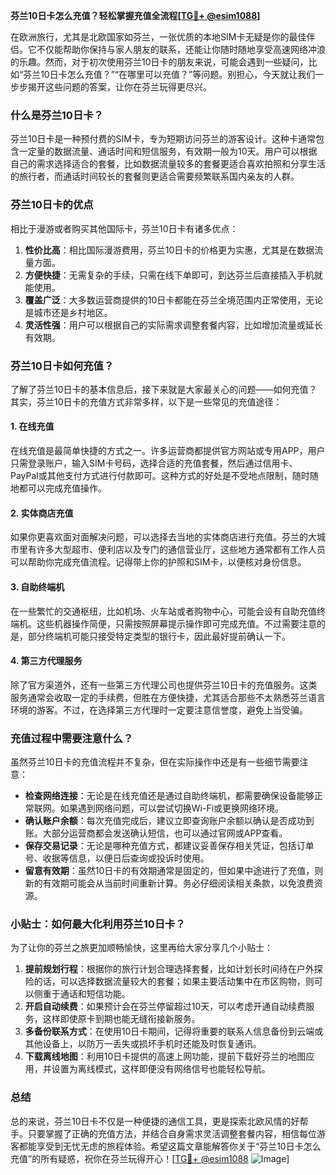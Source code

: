 **芬兰10日卡怎么充值？轻松掌握充值全流程[[TG💪+ @esim1088](https://t.me/s/esim1088)]**

在欧洲旅行，尤其是北欧国家如芬兰，一张优质的本地SIM卡无疑是你的最佳伴侣。它不仅能帮助你保持与家人朋友的联系，还能让你随时随地享受高速网络冲浪的乐趣。然而，对于初次使用芬兰10日卡的朋友来说，可能会遇到一些疑问，比如“芬兰10日卡怎么充值？”“在哪里可以充值？”等问题。别担心，今天就让我们一步步揭开这些问题的答案，让你在芬兰玩得更尽兴。

### 什么是芬兰10日卡？

芬兰10日卡是一种预付费的SIM卡，专为短期访问芬兰的游客设计。这种卡通常包含一定量的数据流量、通话时间和短信服务，有效期一般为10天。用户可以根据自己的需求选择适合的套餐，比如数据流量较多的套餐更适合喜欢拍照和分享生活的旅行者，而通话时间较长的套餐则更适合需要频繁联系国内亲友的人群。

### 芬兰10日卡的优点

相比于漫游或者购买其他国际卡，芬兰10日卡有诸多优点：

1. **性价比高**：相比国际漫游费用，芬兰10日卡的价格更为实惠，尤其是在数据流量方面。
2. **方便快捷**：无需复杂的手续，只需在线下单即可，到达芬兰后直接插入手机就能使用。
3. **覆盖广泛**：大多数运营商提供的10日卡都能在芬兰全境范围内正常使用，无论是城市还是乡村地区。
4. **灵活性强**：用户可以根据自己的实际需求调整套餐内容，比如增加流量或延长有效期。

### 芬兰10日卡如何充值？

了解了芬兰10日卡的基本信息后，接下来就是大家最关心的问题——如何充值？其实，芬兰10日卡的充值方式非常多样，以下是一些常见的充值途径：

#### 1. 在线充值

在线充值是最简单快捷的方式之一。许多运营商都提供官方网站或专用APP，用户只需登录账户，输入SIM卡号码，选择合适的充值套餐，然后通过信用卡、PayPal或其他支付方式进行付款即可。这种方式的好处是不受地点限制，随时随地都可以完成充值操作。

#### 2. 实体商店充值

如果你更喜欢面对面解决问题，可以选择去当地的实体商店进行充值。芬兰的大城市里有许多大型超市、便利店以及专门的通信营业厅，这些地方通常都有工作人员可以帮助你完成充值流程。记得带上你的护照和SIM卡，以便核对身份信息。

#### 3. 自助终端机

在一些繁忙的交通枢纽，比如机场、火车站或者购物中心，可能会设有自助充值终端机。这些机器操作简便，只需按照屏幕提示操作即可完成充值。不过需要注意的是，部分终端机可能只接受特定类型的银行卡，因此最好提前确认一下。

#### 4. 第三方代理服务

除了官方渠道外，还有一些第三方代理公司也提供芬兰10日卡的充值服务。这类服务通常会收取一定的手续费，但胜在方便快捷，尤其适合那些不太熟悉芬兰语言环境的游客。不过，在选择第三方代理时一定要注意信誉度，避免上当受骗。

### 充值过程中需要注意什么？

虽然芬兰10日卡的充值流程并不复杂，但在实际操作中还是有一些细节需要注意：

- **检查网络连接**：无论是在线充值还是通过自助终端机，都需要确保设备能够正常联网。如果遇到网络问题，可以尝试切换Wi-Fi或更换网络环境。
- **确认账户余额**：每次充值完成后，建议立即查询账户余额以确认是否成功到账。大部分运营商都会发送确认短信，也可以通过官网或APP查看。
- **保存交易记录**：无论是哪种充值方式，都建议妥善保存相关凭证，包括订单号、收据等信息，以便日后查询或投诉时使用。
- **留意有效期**：虽然10日卡的有效期通常是固定的，但如果中途进行了充值，则新的有效期可能会从当前时间重新计算。务必仔细阅读相关条款，以免浪费资源。

### 小贴士：如何最大化利用芬兰10日卡？

为了让你的芬兰之旅更加顺畅愉快，这里再给大家分享几个小贴士：

1. **提前规划行程**：根据你的旅行计划合理选择套餐，比如计划长时间待在户外探险的话，可以选择数据流量较大的套餐；如果主要活动集中在市区购物，则可以侧重于通话和短信功能。
2. **开启自动续费**：如果预计会在芬兰停留超过10天，可以考虑开通自动续费服务，这样即使原卡到期也能无缝衔接新服务。
3. **多备份联系方式**：在使用10日卡期间，记得将重要的联系人信息备份到云端或其他设备上，以防万一丢失或损坏手机时还能及时恢复通讯。
4. **下载离线地图**：利用10日卡提供的高速上网功能，提前下载好芬兰的地图应用，并设置为离线模式，这样即便没有网络信号也能轻松导航。

### 总结

总的来说，芬兰10日卡不仅是一种便捷的通信工具，更是探索北欧风情的好帮手。只要掌握了正确的充值方法，并结合自身需求灵活调整套餐内容，相信每位游客都能享受到无忧无虑的旅程体验。希望这篇文章能解答你关于“芬兰10日卡怎么充值”的所有疑惑，祝你在芬兰玩得开心！[[TG💪+ @esim1088](https://t.me/s/esim1088) ![Image](https://i.postimg.cc/4NQfJmqS/Snipaste-2025-05-13-00-14-12.png)]